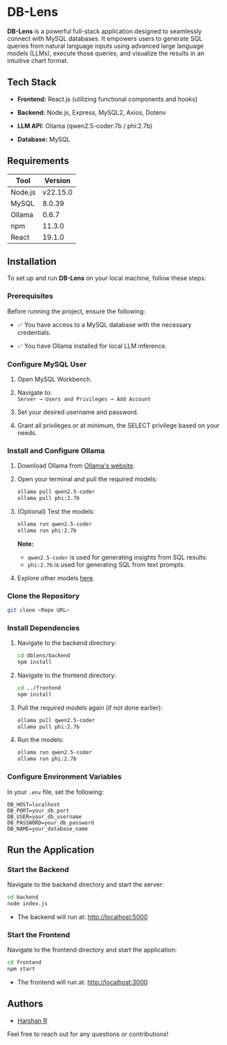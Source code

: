 # DB-Lens

**DB-Lens** is a powerful full-stack application designed to seamlessly connect with MySQL databases. It empowers users to generate SQL queries from natural language inputs using advanced large language models (LLMs), execute those queries, and visualize the results in an intuitive chart format.

  

## Tech Stack

- **Frontend:** React.js (utilizing functional components and hooks)
  
- **Backend:** Node.js, Express, MySQL2, Axios, Dotenv
  
- **LLM API:** Ollama (qwen2.5-coder:7b / phi:2.7b)
  
- **Database:** MySQL

  

## Requirements

| Tool    | Version     |
| ------- | ----------- |
| Node.js | v22.15.0   |
| MySQL   | 8.0.39     |
| Ollama  | 0.6.7      |
| npm     | 11.3.0     |
| React   | 19.1.0     |


  

## Installation

To set up and run **DB-Lens** on your local machine, follow these steps:

### Prerequisites

Before running the project, ensure the following:

- ✅ You have access to a MySQL database with the necessary credentials.
  
- ✅ You have Ollama installed for local LLM inference.

  

### Configure MySQL User

1. Open MySQL Workbench.
  
2. Navigate to:  
   `Server → Users and Privileges → Add Account`
  
3. Set your desired username and password.
  
4. Grant all privileges or at minimum, the SELECT privilege based on your needs.

  

### Install and Configure Ollama

1. Download Ollama from [Ollama's website](https://ollama.com).
  
2. Open your terminal and pull the required models:

   ```bash
   ollama pull qwen2.5-coder
   ollama pull phi:2.7b
   ```

3. (Optional) Test the models:

   ```bash
   ollama run qwen2.5-coder
   ollama run phi:2.7b
   ```

   **Note:**  
   - `qwen2.5-coder` is used for generating insights from SQL results.  
   - `phi:2.7b` is used for generating SQL from text prompts.  

4. Explore other models [here](https://ollama.com/search).

  

### Clone the Repository

```bash
git clone <Repo URL>
```

### Install Dependencies

1. Navigate to the backend directory:

   ```bash
   cd dblens/backend
   npm install
   ```

2. Navigate to the frontend directory:

   ```bash
   cd ../frontend
   npm install
   ```

3. Pull the required models again (if not done earlier):

   ```bash
   ollama pull qwen2.5-coder
   ollama pull phi:2.7b
   ```

4. Run the models:

   ```bash
   ollama run qwen2.5-coder
   ollama run phi:2.7b
   ```

  

### Configure Environment Variables

In your `.env` file, set the following:

```
DB_HOST=localhost
DB_PORT=your_db_port
DB_USER=your_db_username
DB_PASSWORD=your_db_password
DB_NAME=your_database_name
```

  

## Run the Application

### Start the Backend

Navigate to the backend directory and start the server:

```bash
cd backend
node index.js
```

- The backend will run at: [http://localhost:5000](http://localhost:5000)

  

### Start the Frontend

Navigate to the frontend directory and start the application:

```bash
cd frontend
npm start
```

- The frontend will run at: [http://localhost:3000](http://localhost:3000)

  

## Authors

- [Harshan R](https://github.com/Harshan-R)  

Feel free to reach out for any questions or contributions!
